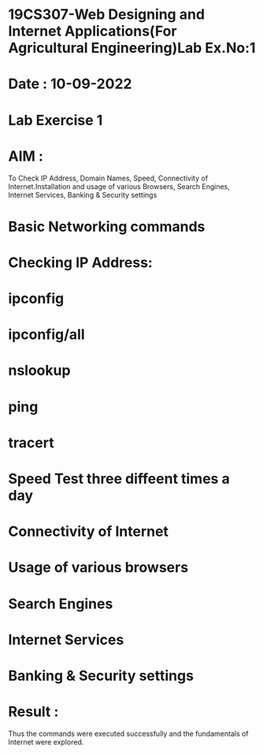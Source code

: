 # 19CS307-Web Designing and Internet Applications(For Agricultural Engineering)Lab Ex.No:1
# Date : 10-09-2022
# Lab Exercise 1
# AIM :
To Check IP Address, Domain Names, Speed, Connectivity of Internet.Installation and usage of various Browsers, Search Engines, Internet Services, Banking & Security settings
# Basic Networking commands
# Checking IP Address:
# ipconfig


# ipconfig/all


# nslookup


# ping


# tracert


# Speed Test three diffeent times a day


# Connectivity of Internet


# Usage of various browsers


# Search Engines


# Internet Services


# Banking & Security settings


# Result :
Thus the commands were executed successfully and the fundamentals of Internet were explored.

